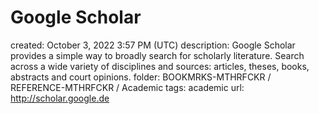 # Google Scholar

created: October 3, 2022 3:57 PM (UTC)
description: Google Scholar provides a simple way to broadly search for scholarly literature. Search across a wide variety of disciplines and sources: articles, theses, books, abstracts and court opinions.
folder: BOOKMRKS-MTHRFCKR / REFERENCE-MTHRFCKR / Academic
tags: academic
url: http://scholar.google.de